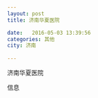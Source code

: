 ```yaml
--- 
layout: post 
title: 济南华夏医院

date:   2016-05-03 13:39:56 
categories: 其他  
city: 济南
  
--- 
```

   
济南华夏医院

信息

